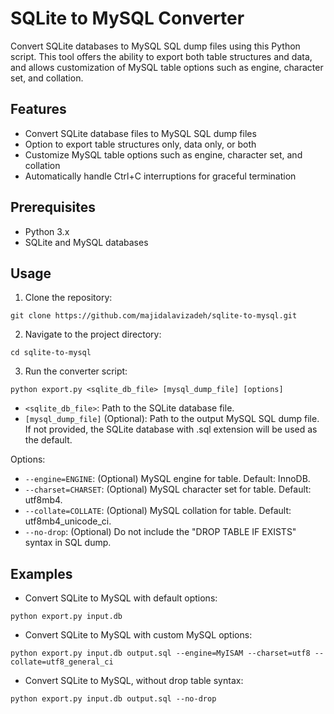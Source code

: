 # SQLite to MySQL Converter

Convert SQLite databases to MySQL SQL dump files using this Python script. This tool offers the ability to export both table structures and data, and allows customization of MySQL table options such as engine, character set, and collation.

## Features

- Convert SQLite database files to MySQL SQL dump files
- Option to export table structures only, data only, or both
- Customize MySQL table options such as engine, character set, and collation
- Automatically handle Ctrl+C interruptions for graceful termination

## Prerequisites

- Python 3.x
- SQLite and MySQL databases

## Usage

1. Clone the repository:

```
git clone https://github.com/majidalavizadeh/sqlite-to-mysql.git
```

2. Navigate to the project directory:

```
cd sqlite-to-mysql
```

3. Run the converter script:

```
python export.py <sqlite_db_file> [mysql_dump_file] [options]
```

- `<sqlite_db_file>`: Path to the SQLite database file.
- `[mysql_dump_file]` (Optional): Path to the output MySQL SQL dump file.
  If not provided, the SQLite database with .sql extension will be used as the default.

Options:

- `--engine=ENGINE`: (Optional) MySQL engine for table. Default: InnoDB.
- `--charset=CHARSET`: (Optional) MySQL character set for table. Default: utf8mb4.
- `--collate=COLLATE`: (Optional) MySQL collation for table. Default: utf8mb4_unicode_ci.
- `--no-drop`: (Optional) Do not include the "DROP TABLE IF EXISTS" syntax in SQL dump.

## Examples

- Convert SQLite to MySQL with default options:

```
python export.py input.db
```

- Convert SQLite to MySQL with custom MySQL options:

```
python export.py input.db output.sql --engine=MyISAM --charset=utf8 --collate=utf8_general_ci
```

- Convert SQLite to MySQL, without drop table syntax:

```
python export.py input.db output.sql --no-drop
```
